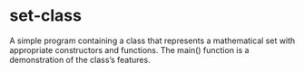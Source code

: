 # set-class

A simple program containing a class that represents a mathematical set with appropriate constructors and functions. The main() function is a demonstration of the class’s features.
